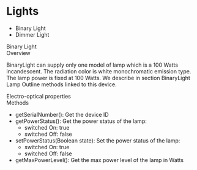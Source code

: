 
Lights
====

* Binary Light
* Dimmer Light


<div class="idCard">

<div class="titleCard">Binary Light</div>
 
<div class="descriptionCard">Overview</div> 
 
BinaryLight can supply only one model of lamp which is a 100 Watts incandescent. The radiation color is white monochromatic emission type.
The lamp power is fixed at 100 Watts. We describe in section BinaryLight Lamp Outline methods linked to this device.

 
<div class="propertiesCard">Electro-optical properties</div>
        
<div class="methodsCard">Methods</div>
<ul>
<li>getSerialNumber(): Get the device ID</li>
<li>getPowerStatus(): Get the power status of the lamp:
<ul>
<li>switched On: true</li>
<li>switched Off: false</li>
</ul>
</li>
<li>setPowerStatus(Boolean state): Set the power status of the lamp:
<ul>
<li>switched On: true</li>
<li>switched Off: false</li>
</ul>
</li>
<li>getMaxPowerLevel(): Get the max power level of the lamp in Watts</li>
</ul>

</div>
